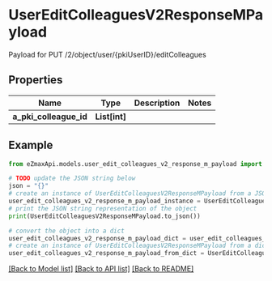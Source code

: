 # UserEditColleaguesV2ResponseMPayload

Payload for PUT /2/object/user/{pkiUserID}/editColleagues

## Properties

Name | Type | Description | Notes
------------ | ------------- | ------------- | -------------
**a_pki_colleague_id** | **List[int]** |  | 

## Example

```python
from eZmaxApi.models.user_edit_colleagues_v2_response_m_payload import UserEditColleaguesV2ResponseMPayload

# TODO update the JSON string below
json = "{}"
# create an instance of UserEditColleaguesV2ResponseMPayload from a JSON string
user_edit_colleagues_v2_response_m_payload_instance = UserEditColleaguesV2ResponseMPayload.from_json(json)
# print the JSON string representation of the object
print(UserEditColleaguesV2ResponseMPayload.to_json())

# convert the object into a dict
user_edit_colleagues_v2_response_m_payload_dict = user_edit_colleagues_v2_response_m_payload_instance.to_dict()
# create an instance of UserEditColleaguesV2ResponseMPayload from a dict
user_edit_colleagues_v2_response_m_payload_from_dict = UserEditColleaguesV2ResponseMPayload.from_dict(user_edit_colleagues_v2_response_m_payload_dict)
```
[[Back to Model list]](../README.md#documentation-for-models) [[Back to API list]](../README.md#documentation-for-api-endpoints) [[Back to README]](../README.md)


